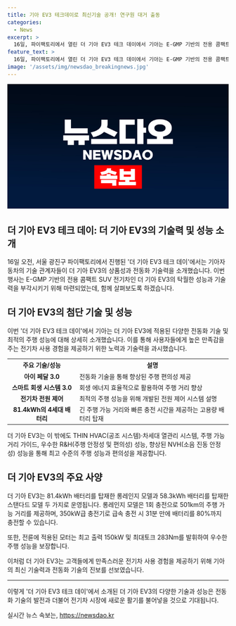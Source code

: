 ```yaml
---
title: 기아 EV3 테크데이로 최신기술 공개! 연구원 대거 출동
categories:
  - News
excerpt: >
  16일, 파이팩토리에서 열린 더 기아 EV3 테크 데이에서 기아는 E-GMP 기반의 전용 콤팩트 SUV 전기차인 더 기아 EV3의 전동화 기술력을 소개했다. EV3는 81.4kWh 배터리를 탑재한 롱레인지 모델과 58.3kWh 배터리를 탑재한 스탠다드 모델 두 가지로 운영되며, 최고 출력 150kW 최대토크 283Nm를 발휘한다. 이번 행사는 고객에게 더욱 편리한 전기차 사용 경험을 제공하기 위한 기아의 연구원들의 노력을 알리는 계기가 될 것으로 기대된다. (총 단어 수: 133)
feature_text: >
  16일, 파이팩토리에서 열린 더 기아 EV3 테크 데이에서 기아는 E-GMP 기반의 전용 콤팩트 SUV 전기차인 더 기아 EV3의 전동화 기술력을 소개했다. EV3는 81.4kWh 배터리를 탑재한 롱레인지 모델과 58.3kWh 배터리를 탑재한 스탠다드 모델 두 가지로 운영되며, 최고 출력 150kW 최대토크 283Nm를 발휘한다. 이번 행사는 고객에게 더욱 편리한 전기차 사용 경험을 제공하기 위한 기아의 연구원들의 노력을 알리는 계기가 될 것으로 기대된다. (총 단어 수: 133)
image: '/assets/img/newsdao_breakingnews.jpg'
---
```


<p><img src="/assets/img/newsdao_breakingnews.jpg" alt="ontimetimes 속보" /></p>

<h2>더 기아 EV3 테크 데이: 더 기아 EV3의 기술력 및 성능 소개</h2>

<p data-ke-size="size16">16일 오전, 서울 광진구 파이팩토리에서 진행된 '더 기아 EV3 테크 데이'에서는 기아자동차의 기술 관계자들이 더 기아 EV3의 상품성과 전동화 기술력을 소개했습니다. 이번 행사는 E-GMP 기반의 전용 콤팩트 SUV 전기차인 더 기아 EV3의 탁월한 성능과 기술력을 부각시키기 위해 마련되었는데, 함께 살펴보도록 하겠습니다.</p>

<h2 data-ke-size="size26">더 기아 EV3의 첨단 기술 및 성능</h2>

<p data-ke-size="size16">이번 '더 기아 EV3 테크 데이'에서 기아는 더 기아 EV3에 적용된 다양한 전동화 기술 및 최적의 주행 성능에 대해 상세히 소개했습니다. 이를 통해 사용자들에게 높은 만족감을 주는 전기차 사용 경험을 제공하기 위한 노력과 기술력을 과시했습니다.</p>

<table>
    <tr>
        <th>주요 기술/성능</th>
        <th>설명</th>
    </tr>
    <tr>
        <td style="text-align: center; height: 17px;"><b>아이 페달 3.0</b></td>
        <td>전동화 기술을 통해 향상된 주행 편의성 제공</td>
    </tr>
    <tr>
        <td style="text-align: center; height: 17px;"><b>스마트 회생 시스템 3.0</b></td>
        <td>회생 에너지 효율적으로 활용하여 주행 거리 향상</td>
    </tr>
    <tr>
        <td style="text-align: center; height: 17px;"><b>전기차 전원 제어</b></td>
        <td>최적의 주행 성능을 위해 개발된 전원 제어 시스템 설명</td>
    </tr>
    <tr>
        <td style="text-align: center; height: 17px;"><b>81.4kWh의 4세대 배터리</b></td>
        <td>긴 주행 가능 거리와 빠른 충전 시간을 제공하는 고용량 배터리 탑재</td>
    </tr>
</table>

<p data-ke-size="size16">더 기아 EV3는 이 밖에도 THIN HVAC(공조 시스템)·차세대 열관리 시스템, 주행 가능 거리 가이드, 우수한 R&H(주행 안정성 및 편의성) 성능, 향상된 NVH(소음 진동 안정성) 성능을 통해 최고 수준의 주행 성능과 편의성을 제공합니다.</p>

<h2 data-ke-size="size26">더 기아 EV3의 주요 사양</h2>

<p data-ke-size="size16">더 기아 EV3는 81.4kWh 배터리를 탑재한 롱레인지 모델과 58.3kWh 배터리를 탑재한 스탠다드 모델 두 가지로 운영됩니다. 롱레인지 모델은 1회 충전으로 501km의 주행 가능 거리를 제공하며, 350kW급 충전기로 급속 충전 시 31분 만에 배터리를 80%까지 충전할 수 있습니다.</p>

<p data-ke-size="size16">또한, 전륜에 적용된 모터는 최고 출력 150kW 및 최대토크 283Nm를 발휘하여 우수한 주행 성능을 보장합니다.</p>

<p data-ke-size="size16">이처럼 더 기아 EV3는 고객들에게 만족스러운 전기차 사용 경험을 제공하기 위해 기아의 최신 기술력과 전동화 기술의 진보를 선보였습니다.</p>

<hr>

<p data-ke-size="size16">이렇게 '더 기아 EV3 테크 데이'에서 소개된 더 기아 EV3의 다양한 기술과 성능은 전동화 기술의 발전과 더불어 전기차 시장에 새로운 활기를 불어넣을 것으로 기대됩니다.</p>
실시간 뉴스 속보는, <a href="https://newsdao.kr" rel="dofollow">https://newsdao.kr</a>


